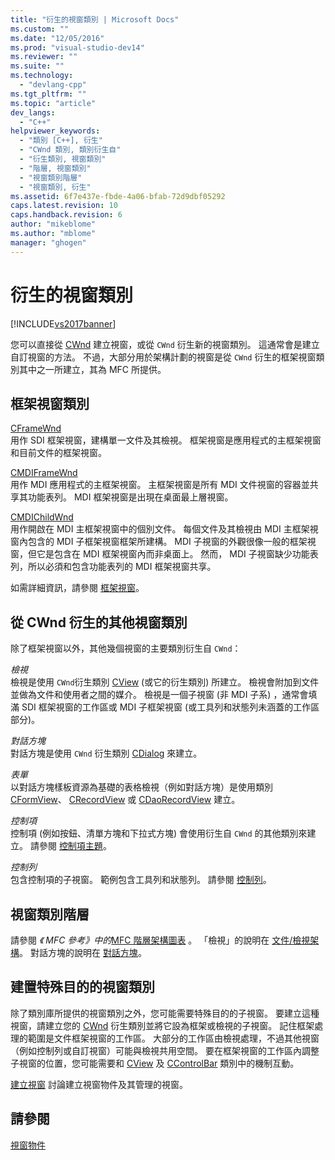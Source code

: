 ```yaml
---
title: "衍生的視窗類別 | Microsoft Docs"
ms.custom: ""
ms.date: "12/05/2016"
ms.prod: "visual-studio-dev14"
ms.reviewer: ""
ms.suite: ""
ms.technology: 
  - "devlang-cpp"
ms.tgt_pltfrm: ""
ms.topic: "article"
dev_langs: 
  - "C++"
helpviewer_keywords: 
  - "類別 [C++], 衍生"
  - "CWnd 類別, 類別衍生自"
  - "衍生類別, 視窗類別"
  - "階層, 視窗類別"
  - "視窗類別階層"
  - "視窗類別, 衍生"
ms.assetid: 6f7e437e-fbde-4a06-bfab-72d9dbf05292
caps.latest.revision: 10
caps.handback.revision: 6
author: "mikeblome"
ms.author: "mblome"
manager: "ghogen"
---
```

# 衍生的視窗類別
[!INCLUDE[vs2017banner](../assembler/inline/includes/vs2017banner.md)]

您可以直接從 [CWnd](../mfc/reference/cwnd-class.md) 建立視窗，或從 `CWnd` 衍生新的視窗類別。  這通常會是建立自訂視窗的方法。  不過，大部分用於架構計劃的視窗是從 `CWnd` 衍生的框架視窗類別其中之一所建立，其為 MFC 所提供。  
  
## 框架視窗類別  
 [CFrameWnd](../mfc/reference/cframewnd-class.md)  
 用作 SDI 框架視窗，建構單一文件及其檢視。  框架視窗是應用程式的主框架視窗和目前文件的框架視窗。  
  
 [CMDIFrameWnd](../mfc/reference/cmdiframewnd-class.md)  
 用作 MDI 應用程式的主框架視窗。  主框架視窗是所有 MDI 文件視窗的容器並共享其功能表列。  MDI 框架視窗是出現在桌面最上層視窗。  
  
 [CMDIChildWnd](../mfc/reference/cmdichildwnd-class.md)  
 用作開啟在 MDI 主框架視窗中的個別文件。  每個文件及其檢視由 MDI 主框架視窗內包含的 MDI 子框架視窗框架所建構。  MDI 子視窗的外觀很像一般的框架視窗，但它是包含在 MDI 框架視窗內而非桌面上。  然而， MDI 子視窗缺少功能表列，所以必須和包含功能表列的 MDI 框架視窗共享。  
  
 如需詳細資訊，請參閱 [框架視窗](../mfc/frame-windows.md)。  
  
## 從 CWnd 衍生的其他視窗類別  
 除了框架視窗以外，其他幾個視窗的主要類別衍生自 `CWnd`：  
  
 *檢視*  
 檢視是使用 `CWnd`衍生類別 [CView](../mfc/reference/cview-class.md) \(或它的衍生類別\) 所建立。  檢視會附加到文件並做為文件和使用者之間的媒介。  檢視是一個子視窗 \(非 MDI 子系\) ，通常會填滿 SDI 框架視窗的工作區或 MDI 子框架視窗 \(或工具列和狀態列未涵蓋的工作區部分\)。  
  
 *對話方塊*  
 對話方塊是使用 `CWnd` 衍生類別 [CDialog](../mfc/reference/cdialog-class.md) 來建立。  
  
 *表單*  
 以對話方塊樣板資源為基礎的表格檢視（例如對話方塊）是使用類別 [CFormView](../mfc/reference/cformview-class.md)、 [CRecordView](../mfc/reference/crecordview-class.md) 或 [CDaoRecordView](../mfc/reference/cdaorecordview-class.md) 建立。  
  
 *控制項*  
 控制項 \(例如按鈕、清單方塊和下拉式方塊\) 會使用衍生自 `CWnd` 的其他類別來建立。  請參閱 [控制項主題](../mfc/controls-mfc.md)。  
  
 *控制列*  
 包含控制項的子視窗。  範例包含工具列和狀態列。  請參閱 [控制列](../mfc/control-bars.md)。  
  
## 視窗類別階層  
 請參閱 *《 MFC 參考》中的*[MFC 階層架構圖表](../mfc/hierarchy-chart.md) 。  「檢視」的說明在 [文件\/檢視架構](../mfc/document-view-architecture.md)。  對話方塊的說明在 [對話方塊](../mfc/dialog-boxes.md)。  
  
## 建置特殊目的的視窗類別  
 除了類別庫所提供的視窗類別之外，您可能需要特殊目的的子視窗。  要建立這種視窗，請建立您的 [CWnd](../mfc/reference/cwnd-class.md) 衍生類別並將它設為框架或檢視的子視窗。  記住框架處理的範圍是文件框架視窗的工作區。  大部分的工作區由檢視處理，不過其他視窗（例如控制列或自訂視窗）可能與檢視共用空間。  要在框架視窗的工作區內調整子視窗的位置，您可能需要和 [CView](../mfc/reference/cview-class.md) 及 [CControlBar](../mfc/reference/ccontrolbar-class.md) 類別中的機制互動。  
  
 [建立視窗](../mfc/creating-windows.md) 討論建立視窗物件及其管理的視窗。  
  
## 請參閱  
 [視窗物件](../mfc/window-objects.md)